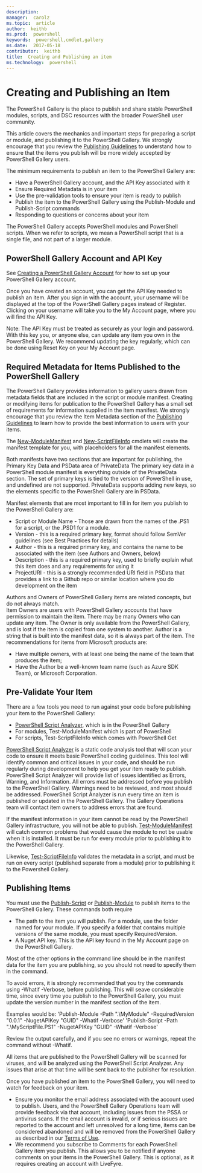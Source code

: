 ```yaml
---
description:  
manager:  carolz
ms.topic:  article
author:  keithb
ms.prod:  powershell
keywords:  powershell,cmdlet,gallery
ms.date:  2017-05-18
contributor:  keithb
title:  Creating and Publishing an item
ms.technology:  powershell
---
```



# Creating and Publishing an Item 
The PowerShell Gallery is the place to publish and share stable PowerShell modules, scripts, 
and DSC resources with the broader PowerShell user community.    

This article covers the mechanics and important steps for preparing a script or module, and publishing it to the PowerShell Gallery.
We strongly encourage that you review the [Publishing Guidelines](https://msdn.microsoft.com/en-us/powershell/gallery/psgallery/psgallery-PublishingGuidelines) 
to understand how to ensure that the items you publish will be more widely accepted by PowerShell Gallery users. 

The minimum requirements to publish an item to the PowerShell Gallery are:

* Have a PowerShell Gallery account, and the API Key associated with it
* Ensure Required Metadata is in your item
* Use the pre-validation tools to ensure your item is ready to publish
* Publish the item to the PowerShell Gallery using the Publish-Module and Publish-Script commands
* Responding to questions or concerns about your item
 
The PowerShell Gallery accepts PowerShell modules and PowerShell scripts. 
When we refer to scripts, we mean a PowerShell script that is a single file, and not part of a larger module. 

## PowerShell Gallery Account and API Key
See [Creating a PowerShell Gallery Account](https://msdn.microsoft.com/en-us/powershell/gallery/psgallery/psgallery_creating_an_account) 
for how to set up your PowerShell Gallery account. 

Once you have created an account, you can get the API Key needed to publish an item.
After you sign in with the account, your username will be displayed at the top of the PowerShell Gallery pages instead of Register. 
Clicking on your username will take you to the My Account page, where you will find the API Key. 

Note: The API Key must be treated as securely as your login and password. 
With this key you, or anyone else, can update any item you own in the PowerShell Gallery. 
We recommend updating the key regularly, which can be done using Reset Key on your My Account page.

## Required Metadata for Items Published to the PowerShell Gallery

The PowerShell Gallery provides information to gallery users drawn from metadata fields that are included in the script or module manifest.
Creating or modifying items for publication to the PowerShell Gallery has a small set of requirements for information supplied in the item manifest. 
We strongly encourage that you review the Item Metadata section of the [Publishing Guidelines](https://msdn.microsoft.com/en-us/powershell/gallery/psgallery/psgallery-PublishingGuidelines) 
to learn how to provide the best information to users with your items. 

The [New-ModuleManifest](https://msdn.microsoft.com/en-us/powershell/gallery/psget/module/ModuleManifest-Reference) 
and [New-ScriptFileInfo](https://msdn.microsoft.com/en-us/powershell/gallery/psget/script/psget_new-scriptfileinfo) 
cmdlets will create the manifest template for you, with placeholders for all the manifest elements. 

Both manifests have two sections that are important for publishing, the Primary Key Data and PSData area of PrivateData
The primary key data in a PowerShell module manifest is everything outside of the PrivateData section. 
The set of primary keys is tied to the version of PowerShell in use, and undefined are not supported. 
PrivateData supports adding new keys, so the elements specific to the PowerShell Gallery are in PSData.


Manifest elements that are most important to fill in for item you publish to the PowerShell Gallery are:  

* Script or Module Name - Those are drawn from the names of the .PS1 for a script, or the .PSD1 for a module.
* Version - this is a required primary key, format should follow SemVer guidelines (see Best Practices for details)
* Author - this is a required primary key, and contains the name to be associated with the item (see Authors and Owners, below)
* Description - this is a required primary key, used to briefly explain what this item does and any requirements for using it
* ProjectURI - this is a strongly recommended URI field in PSData that provides a link to a Github repo or similar location where you do development on the item

Authors and Owners of PowerShell Gallery items are related concepts, but do not always match.  
Item Owners are users with PowerShell Gallery accounts that have permission to maintain the item. There may be many Owners who can update any item. 
The Owner is only available from the PowerShell Gallery, and is lost if the item is copied from one system to another. 
Author is a string that is built into the manifest data, so it is always part of the item. 
The recommendations for items from Microsoft products are:

* Have multiple owners, with at least one being the name of the team that produces the item; 
* Have the Author be a well-known team name (such as Azure SDK Team), or Microsoft Corporation.


## Pre-Validate Your Item

There are a few tools you need to run against your code before publishing your item to the PowerShell Gallery:

* [PowerShell Script Analyzer](https://www.powershellgallery.com/packages/PSScriptAnalyzer/), which is in the PowerShell Gallery
* For modules, Test-ModuleManifest which is part of PowerShell
* For scripts, Test-ScriptFileInfo which comes with PowerShell Get

[PowerShell Script Analyzer](https://www.powershellgallery.com/packages/PSScriptAnalyzer/) is a static code analysis tool that 
will scan your code to ensure it meets basic PowerShell coding guidelines. This tool will identify common and critical issues in your 
code, and should be run regularly during development to help you get your item ready to publish. 
PowerShell Script Analyzer will provide list of issues identified as Errors, Warning, and Information. 
All errors must be addressed before you publish to the PowerShell Gallery. Warnings need to be reviewed, and most should be addressed.
PowerShell Script Analyzer is run every time an item is published or updated in the PowerShell Gallery. 
The Gallery Operations team will contact item owners to address errors that are found. 

If the manifest information in your item cannot be read by the PowerShell Gallery infrastructure, you will not be able to publish. 
[Test-ModuleManifest](https://msdn.microsoft.com/en-us/powershell/reference/5.1/microsoft.powershell.core/test-modulemanifest) will 
catch common problems that would cause the module to not be usable when it is installed. It must be run for every module prior to publishing 
it to the PowerShell Gallery. 

Likewise, [Test-ScriptFileInfo](https://msdn.microsoft.com/en-us/powershell/gallery/psget/script/psget_test-scriptfileinfo) validates the 
metadata in a script, and must be run on every script (published separate from a module) prior to publishing it to the Powershell Gallery. 


## Publishing Items

You must use the [Publish-Script](https://msdn.microsoft.com/en-us/powershell/gallery/psget/script/psget_publish-script) or 
[Publish-Module](https://msdn.microsoft.com/en-us/powershell/gallery/psget/module/psget_publish-module) to publish items to the PowerShell Gallery.
These commands both require 

* The path to the item you will publish. For a module, use the folder named for your module. If you specify a folder that contains multiple versions of the same module, you must specify RequiredVersion.
* A Nuget API key. This is the API key found in the My Account page on the PowerShell Gallery.

Most of the other options in the command line should be in the manifest data for the item you are publishing, so you should not need to specify them in the command. 

To avoid errors, it is strongly recommended that you try the commands using -Whatif -Verbose, before publishing. 
This will seave considerable time, since every time you publish to the PowerShell Gallery, you must update the version number in the manifest section of the item. 

Examples would be:
'Publish-Module -Path ".\MyModule" -RequiredVersion "0.0.1" -NugetAPIKey "GUID" -Whatif -Verbose'
'Publish-Script -Path ".\MyScriptFile.PS1" -NugetAPIKey "GUID" -Whatif -Verbose'

Review the output carefully, and if you see no errors or warnings, repeat the command without -Whatif.

All items that are published to the PowerShell Gallery will be scanned for viruses, and will be analyzed using the PowerShell Script Analyzer. 
Any issues that arise at that time will be sent back to the publisher for resolution.  

Once you have published an item to the PowerShell Gallery, you will need to watch for feedback on your item.

* Ensure you monitor the email address associated with the account used to publish.
Users, and the PowerShell Gallery Operations team will provide feedback via that account, including issues from the PSSA or antivirus scans.
If the email account is invalid, or if serious issues are reported to the account and left unresolved for a long time, items can be considered abandoned and will be removed from the PowerShell Gallery as described in our [Terms of Use](https://www.powershellgallery.com/policies/Terms).  
* We recommend you subscribe to Comments for each PowerShell Gallery item you publish. 
This allows you to be notified if anyone comments on your items in the PowerShell Gallery. 
This is optional, as it requires creating an account with LiveFyre.     

